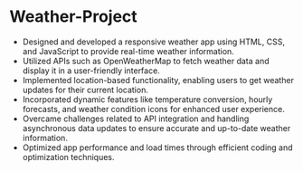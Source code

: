 # Weather-Project
- Designed and developed a responsive weather app using HTML, CSS, and JavaScript to provide real-time weather information.
- Utilized APIs such as OpenWeatherMap to fetch weather data and display it in a user-friendly interface.
- Implemented location-based functionality, enabling users to get weather updates for their current location.
- Incorporated dynamic features like temperature conversion, hourly forecasts, and weather condition icons for enhanced user experience.
- Overcame challenges related to API integration and handling asynchronous data updates to ensure accurate and up-to-date weather information.
- Optimized app performance and load times through efficient coding and optimization techniques.
